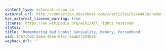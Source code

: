 ```yaml
---
content_type: external-resource
external_url: http://connection.ebscohost.com/c/articles/52464430/remembering-bad-cooks-sensuality-memory-personhood
has_external_license_warning: true
license: https://en.wikipedia.org/wiki/All_rights_reserved
status: ''
title: 'Remembering Bad Cooks: Sensuality, Memory, Personhood'
uid: 14e7cb02-daed-4bee-bfcc-6aab37384ba6
wayback_url: ''
---
```

